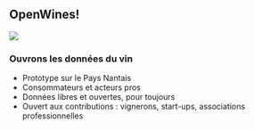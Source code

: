 ## OpenWines!

![](images/opendata1.png)

### Ouvrons les données du vin

- Prototype sur le Pays Nantais
- Consommateurs et acteurs pros
- Données libres et ouvertes, pour toujours
- Ouvert aux contributions : vignerons, start-ups, associations professionnelles
